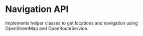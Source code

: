 # Navigation API
Implements helper classes to get locations and navigation using
OpenStreetMap and OpenRouteService.